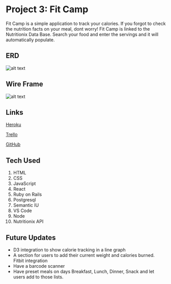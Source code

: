 # Project 3: Fit Camp

Fit Camp is a simple application to track your calories. If you forgot to check the nutrition facts on your meal, dont worry! Fit Camp is linked to the Nutritionix Data Base. Search your food and enter the servings and it will automatically populate.


## ERD
![alt text](https://i.imgur.com/tNC4FVh.jpg)

## Wire Frame
![alt text](https://i.imgur.com/ksaRoMJ.jpg)

## Links

[Heroku](https://ancient-shelf-94397.herokuapp.com/users/1)

[Trello](https://trello.com/b/rReM72Pp/project-4)

[GitHub](https://github.com/moontaekim/Project_4)

## Tech Used
1. HTML
2. CSS
3. JavaScript
4. React
5. Ruby on Rails
6. Postgresql
7. Semantic IU
9. VS Code
10. Node
11. Nutritionix API

## Future Updates

* D3 integration to show calorie tracking in a line graph
* A section for users to add their current weight and calories burned. Fitbit integration
* Have a barcode scanner
* Have preset meals on days Breakfast, Lunch, Dinner, Snack and let users add to those lists.